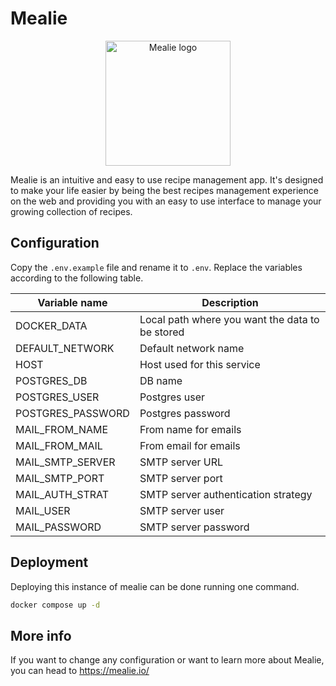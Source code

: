 # Mealie

<p align="center">
  <img height="200" alt="Mealie logo" src="https://i0.wp.com/tech.davidfield.co.uk/wp-content/uploads/2022/05/5_favicon.png?w=640">
</p>

Mealie is an intuitive and easy to use recipe management app. It's designed to make your life easier by being the best recipes management experience on the web and providing you with an easy to use interface to manage your growing collection of recipes.

## Configuration

Copy the `.env.example` file and rename it to `.env`. Replace the variables according to the following table.

| Variable name           | Description                                      |
|-------------------------|--------------------------------------------------|
| DOCKER_DATA             | Local path where you want the data to be stored  |
| DEFAULT_NETWORK         | Default network name                             |
| HOST                    | Host used for this service                       |
| POSTGRES_DB             | DB name                                          |
| POSTGRES_USER           | Postgres user                                    |
| POSTGRES_PASSWORD       | Postgres password                                |
| MAIL_FROM_NAME          | From name for emails                             |
| MAIL_FROM_MAIL          | From email for emails                            |
| MAIL_SMTP_SERVER        | SMTP server URL                                  |
| MAIL_SMTP_PORT          | SMTP server port                                 |
| MAIL_AUTH_STRAT         | SMTP server authentication strategy              |
| MAIL_USER               | SMTP server user                                 |
| MAIL_PASSWORD           | SMTP server password                             |


## Deployment

Deploying this instance of mealie can be done running one command.

```bash
docker compose up -d
```

## More info

If you want to change any configuration or want to learn more about Mealie, you can head to https://mealie.io/